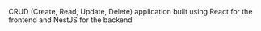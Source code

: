  CRUD (Create, Read, Update, Delete) application built using React for the frontend and NestJS for the backend
